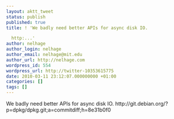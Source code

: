 ```yaml
---
layout: aktt_tweet
status: publish
published: true
title: ! 'We badly need better APIs for async disk IO.

  http:...'
author: nelhage
author_login: nelhage
author_email: nelhage@mit.edu
author_url: http://nelhage.com
wordpress_id: 554
wordpress_url: http://twitter-10353615775
date: 2010-03-11 23:12:07.000000000 +01:00
categories: []
tags: []
---
```

We badly need better APIs for async disk IO.
http:&#47;&#47;git.debian.org&#47;?p=dpkg&#47;dpkg.git;a=commitdiff;h=8e31b0f0
